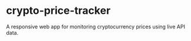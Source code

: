 # crypto-price-tracker
A responsive web app for monitoring cryptocurrency prices using live API data.
